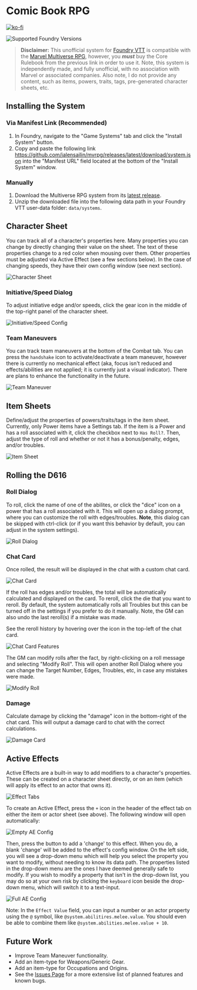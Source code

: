 # Comic Book RPG

[![ko-fi](https://ko-fi.com/img/githubbutton_sm.svg)](https://ko-fi.com/W7W3QKE3Q)

![Supported Foundry Versions](https://img.shields.io/endpoint?url=https%3A%2F%2Ffoundryshields.com%2Fversion%3Fstyle%3Dplastic%26url%3Dhttps%3A%2F%2Fraw.githubusercontent.com%2Fjalensailin%2Fmvrpg%2Fmain%2Fsystem.json)

> **Disclaimer:** This unofficial system for [Foundry VTT](https://foundryvtt.com) is compatible with the [Marvel Multiverse RPG](https://www.marvel.com/rpg), however, you **_must_** buy the Core Rulebook from the previous link in order to use it. Note, this system is independently made, and fully unofficial, with no association with Marvel or associated companies. Also note, I do not provide any content, such as items, powers, traits, tags, pre-generated character sheets, etc.

## Installing the System

### Via Manifest Link (Recommended)

1. In Foundry, navigate to the "Game Systems" tab and click the "Install System" button.
2. Copy and paste the following link <https://github.com/jalensailin/mvrpg/releases/latest/download/system.json> into the "Manifest URL" field located at the bottom of the "Install System" window.

### Manually

1. Download the Multiverse RPG system from its [latest release](https://github.com/jalensailin/mvrpg/releases/latest/download/mvrpg.zip).
2. Unzip the downloaded file into the following data path in your Foundry VTT user-data folder: `data/systems`.

## Character Sheet

You can track all of a character's properties here. Many properties you can change by directly changing their value on the sheet. The text of these properties change to a red color when mousing over them. Other properties must be adjusted via Active Effect (see a few sections below). In the case of changing speeds, they have their own config window (see next section).

![Character Sheet](./assets/readme/character-sheet.png)

### Initiative/Speed Dialog

To adjust initiative edge and/or speeds, click the gear icon in the middle of the top-right panel of the character sheet.

![Initiative/Speed Config](./assets/readme/init-speed-config.png)

### Team Maneuvers

You can track team maneuvers at the bottom of the Combat tab. You can press the `handshake` icon to activate/deactivate a team maneuver, however there is currently no mechanical effect (aka, focus isn't reduced and effects/abilities are not applied; it is currently just a visual indicator). There are plans to enhance the functionality in the future.

![Team Maneuver](./assets/readme/team-maneuver.gif)

## Item Sheets

Define/adjust the properties of powers/traits/tags in the item sheet. Currently, only Power items have a Settings tab. If the item is a Power and has a roll associated with it, click the checkbox next to `Has Roll?`. Then, adjust the type of roll and whether or not it has a bonus/penalty, edges, and/or troubles.

![Item Sheet](./assets/readme/power-sheet.png)

## Rolling the D616

### Roll Dialog

To roll, click the name of one of the abilites, or click the "dice" icon on a power that has a roll associated with it. This will open up a dialog prompt, where you can customize the roll with edges/troubles. **Note**, this dialog can be skipped with ctrl-click (or if you want this behavior by default, you can adjust in the system settings).

![Roll Dialog](./assets/readme/roll-dialog.png)

### Chat Card

Once rolled, the result will be displayed in the chat with a custom chat card.

![Chat Card](./assets/readme/chat-card.png)

If the roll has edges and/or troubles, the total will be automatically calculated and displayed on the card. To reroll, click the die that you want to reroll. By default, the system automatically rolls all Troubles but this can be turned off in the settings if you prefer to do it manually. Note, the GM can also undo the last reroll(s) if a mistake was made.

See the reroll history by hovering over the icon in the top-left of the chat card.

![Chat Card Features](./assets/readme/chat-card-features.gif)

The GM can modify rolls after the fact, by right-clicking on a roll message
and selecting "Modify Roll". This will open another Roll Dialog where you can change the Target Number, Edges, Troubles, etc, in case any mistakes were made.

![Modify Roll](./assets/readme/modify-roll.png)

### Damage

Calculate damage by clicking the "damage" icon in the bottom-right of the chat card. This will output a damage card to chat with the correct calculations.

![Damage Card](./assets/readme/damage-card.gif)

## Active Effects

Active Effects are a built-in way to add modifiers to a character's properties. These can be created on a character sheet directly, or on an item (which will apply its effect to an actor that owns it).

![Effect Tabs](./assets/readme/effect-tabs.png)

To create an Active Effect, press the `+` icon in the header of the effect tab on either the item or actor sheet (see above). The following window will open automatically:

![Empty AE Config](./assets/readme/empty-ae-config.png)

Then, press the button to add a 'change' to this effect. When you do, a blank 'change' will be added to the effect's config window. On the left side, you will see a drop-down menu which will help you select the property you want to modify, without needing to know its data path. The properties listed in the drop-down menu are the ones I have deemed generally safe to modify. If you wish to modify a property that isn't in the drop-down list, you may do so at your own risk by clicking the `keyboard` icon beside the drop-down menu, which will switch it to a text-input.

![Full AE Config](./assets/readme/full-ae-config.png)

Note: In the `Effect Value` field, you can input a number or an actor property using the `@` symbol, like `@system.abilitires.melee.value`. You should even be able to combine them like `@system.abilities.melee.value + 10`.

## Future Work

- Improve Team Maneuver functionality.
- Add an item-type for Weapons/Generic Gear.
- Add an item-type for Occupations and Origins.
- See the [Issues Page](https://github.com/jalensailin/mvrpg/issues) for a more extensive list of planned features and known bugs.
